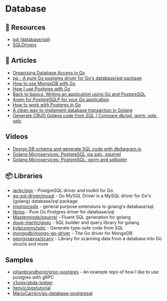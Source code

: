 # Database

## 📘 Resources
- [sql (database/sql)](https://pkg.go.dev/database/sql)
- [SQLDrivers](https://github.com/golang/go/wiki/SQLDrivers)

## 📕 Articles
- [Organising Database Access in Go](https://www.alexedwards.net/blog/organising-database-access)
- [pq - A pure Go postgres driver for Go's database/sql package](https://pkg.go.dev/github.com/lib/pq)
- [How to use MongoDB with Go](https://blog.logrocket.com/how-to-use-mongodb-with-go/)
- [How I use Postgres with Go](https://jbrandhorst.com/post/postgres/)
- [Back to basics: Writing an application using Go and PostgreSQL](https://henvic.dev/posts/go-postgres/)
- [Aiven for PostgreSQL® for your Go application](https://aiven.io/blog/aiven-for-postgresql-for-your-go-application)
- [How to work with Postgres in Go](https://medium.com/avitotech/how-to-work-with-postgres-in-go-bad2dabd13e4)
- [A clean way to implement database transaction in Golang](https://dev.to/techschoolguru/a-clean-way-to-implement-database-transaction-in-golang-2ba)
- [Generate CRUD Golang code from SQL | Compare db/sql, gorm, sqlx, sqlc](https://dev.to/techschoolguru/generate-crud-golang-code-from-sql-and-compare-db-sql-gorm-sqlx-sqlc-560j)
## Videos
- [Design DB schema and generate SQL code with dbdiagram.io](https://www.youtube.com/watch?v=rx6CPDK_5mU)
- [Golang Microservices: PostgreSQL via sqlc, squirrel](https://www.youtube.com/watch?v=NOevBG0fbKc)
- [Golang Microservices: PostgreSQL: gorm and sqlboiler](https://www.youtube.com/watch?v=CT2v0Xas8Sc)
## 📦 Libraries
- [jackc/pgx](https://github.com/jackc/pgx) - PostgreSQL driver and toolkit for Go
- [go-sql-driver/mysql](https://github.com/go-sql-driver/mysql) - Go MySQL Driver is a MySQL driver for Go's (golang) database/sql package
- [jmoiron/sqlx](https://github.com/jmoiron/sqlx) - general purpose extensions to golang's database/sql
- [lib/pq](https://github.com/lib/pq) - Pure Go Postgres driver for database/sql
- [Masterminds/squirrel](https://github.com/Masterminds/squirrel) - Fluent SQL generation for golang
- [doug-martin/goqu](https://github.com/doug-martin/goqu) - SQL builder and query library for golang
- [kyleconroy/sqlc](https://github.com/kyleconroy/sqlc) - Generate type-safe code from SQL
- [mongodb/mongo-go-driver](https://github.com/mongodb/mongo-go-driver) - The Go driver for MongoDB
- [georgysavva/scany](https://github.com/georgysavva/scany) - Library for scanning data from a database into Go structs and more
## Samples
- [johanbrandhorst/grpc-postgres](https://github.com/johanbrandhorst/grpc-postgres) - An example repo of how I like to use postgres with gRPC
- [x1unix/sbda-ledger](https://github.com/x1unix/sbda-ledger)
- [henvic/pgxtutorial](https://github.com/henvic/pgxtutorial)
- [MarioCarrion/go-database-postgresql](https://github.com/MarioCarrion/videos/tree/a7bfd52e9b3705aa8510f5709620370a21e2aa81/2021/02/09-go-database-postgresql-part-3)